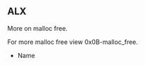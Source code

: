 ## ALX 
More on malloc free.

For more malloc free view 0x0B-malloc_free.

<ul>
<li> Name</li>
</ul>